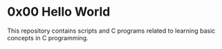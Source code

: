 # 0x00 Hello World

This repository contains scripts and C programs related to learning basic concepts in C programming.

